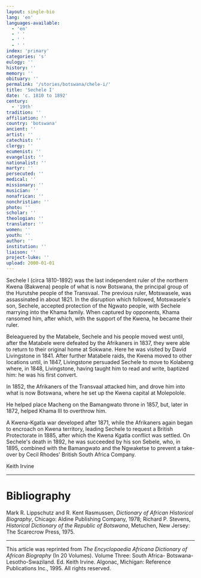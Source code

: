 ```yaml
---
layout: single-bio
lang: 'en'
languages-available:
  - 'en'
  - ' '
  - ' '
  - ' '
index: 'primary'
categories: 's'
eulogy: ''
history: ''
memory: ''
obituary: ''
permalink: '/stories/botswana/chele-i/'
title: 'Sechele I'
date: 'c. 1810 to 1892'
century:
  - '19th'
tradition: ''
affiliation: ''
country: 'botswana'
ancient: ''
artist: ''
catechist: ''
clergy: ''
ecumenist: ''
evangelist: ''
nationalist: ''
martyr: ''
persecuted: ''
medical: ''
missionary: ''
musician: ''
nonafrican: ''
nonchristian: ''
photo: ''
scholar: ''
theologian: ''
translator: ''
women: ''
youth: ''
author: ''
institution: ''
liaison: ''
project-luke: ''
upload: 2000-01-01
---
```



Sechele I (circa 1810-1892) was the last independent ruler of the northern Kwena (Bakwena) people of what is now Botswana, the principal group of the Hurutshe people of the Transvaal. The previous ruler, Motswasele, was assassinated in about 1821. In the disruption which followed, Motswasele's son, Sechele, accepted protection of the Ngwato people, with Sechele marrying into the Khama family. When captured by opponents, Khama ransomed him, after which, with the support of the Kwena, he became their ruler.

Beleaguered by the Matabele, Sechele and his people moved west until, after the Matabele were defeated by the Afrikaners in 1837, they were able to return to their original home at Sokwane. Here he was visited by David Livingstone in 1841. After further Matabele raids, the Kwena moved to other locations until, in 1847, Livingstone persuaded Sechele to move to Kolabeng where, in 1848, Livingstone, having taught him to read and write, baptized him: he was his first convert.

In 1852, the Afrikaners of the Transvaal attacked him, and drove him into what is now Botswana, where he set up the Kwena capital at Molepolole.

He helped place Macheng on the Bamangwato throne in 1857, but, later in 1872, helped Khama III to overthrow him.

A Kwena-Kgatla war developed after 1871, while the Afrikaners again began to encroach on Kwena territory, leading Sechele to request a British Protectorate in 1885, after which the Kwena Kgatla conflict was settled. On Sechele's death in 1892, he was succeeded by his son Sebele, who, in 1895, combined with the Bamangwato and the Ngwaketse to prevent a take-over by Cecil Rhodes' British South Africa Company.

Keith Irvine

---

# Bibliography

Mark R. Lippschutz and R. Kent Rasmussen, *Dictionary of African Historical Biography*, Chicago: Aldine Publishing Company, 1978; Richard P. Stevens, *Historical Dictionary of the Republic of Botswana*, Metuchen, New Jersey: The Scarecrow Press, 1975.

---

This article was reprinted from *The Encyclopaedia Africana Dictionary of African Biography* (In 20 Volumes). Volume Three: South Africa- Botswana-Lesotho-Swaziland. Ed. Keith Irvine. Algonac, Michigan: Reference Publications Inc., 1995.  All rights reserved.
